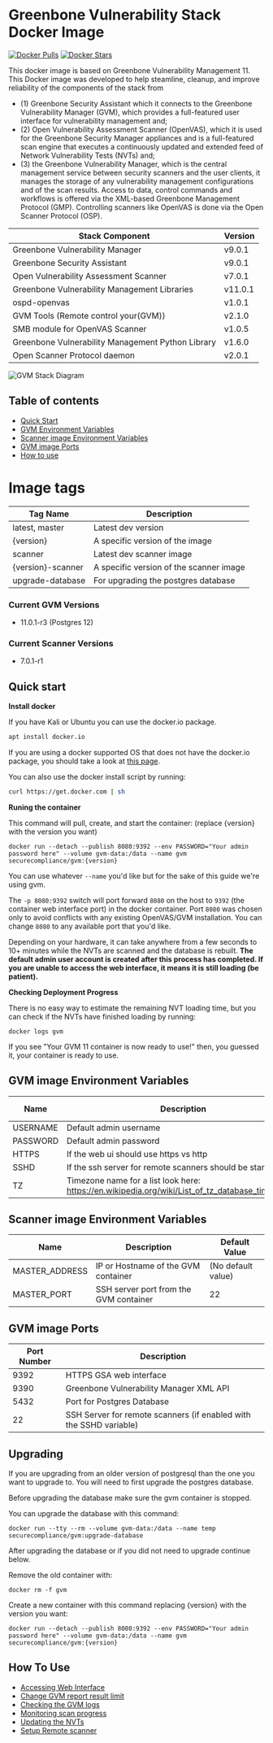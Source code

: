 # Greenbone Vulnerability Stack Docker Image

[![Docker Pulls](https://img.shields.io/docker/pulls/securecompliance/gvm.svg)](https://hub.docker.com/r/securecompliance/gvm/) 
[![Docker Stars](https://img.shields.io/docker/stars/securecompliance/gvm.svg)](https://hub.docker.com/r/securecompliance/gvm/) 

This docker image is based on Greenbone Vulnerability Management 11. This Docker image was developed to help steamline, cleanup, and improve reliability of the components of the stack from 
- (1) Greenbone Security Assistant which it connects to the Greenbone Vulnerability Manager (GVM), which provides a full-featured user interface for vulnerability management and; 
- (2) Open Vulnerability Assessment Scanner (OpenVAS), which it is used for the Greenbone Security Manager appliances and is a full-featured scan engine that executes a continuously updated and extended feed of Network Vulnerability Tests (NVTs) and; 
- (3) the Greenbone Vulnerability Manager, which is the central management service between security scanners and the user clients, it manages the storage of any vulnerability management configurations and of the scan results. Access to data, control commands and workflows is offered via the XML-based Greenbone Management Protocol (GMP). Controlling scanners like OpenVAS is done via the Open Scanner Protocol (OSP).

|       Stack Component                           | Version |
|-------------------------------------------------|---------|
|Greenbone Vulnerability Manager                  |v9.0.1   |
|Greenbone Security Assistant                     |v9.0.1   |
|Open Vulnerability Assessment Scanner            |v7.0.1   |
|Greenbone Vulnerability Management Libraries     |v11.0.1  |
|ospd-openvas                                     |v1.0.1   |
|GVM Tools (Remote control your(GVM))             |v2.1.0   |
|SMB module for OpenVAS Scanner                   |v1.0.5   |
|Greenbone Vulnerability Management Python Library|v1.6.0   |
|Open Scanner Protocol daemon                     |v2.0.1   |


![GVM Stack Diagram](https://www.greenbone.net/wp-content/uploads/gse-gvm-10-architecture.png)


## Table of contents

* [Quick Start](#quick-start)
* [GVM Environment Variables](gvm-image-environment-variables)
* [Scanner image Environment Variables](#scanner-image-environment-variables)
* [GVM image Ports](#gvm-image-ports)
* [How to use](#how-to-use)

# Image tags

| Tag Name          | Description                             |
| ----------------- | --------------------------------------- |
| latest, master    | Latest dev version                      |
| {version}         | A specific version of the image         |
| scanner           | Latest dev scanner image                |
| {version}-scanner | A specific version of the scanner image |
| upgrade-database  | For upgrading the postgres database     |

### Current GVM Versions

* 11.0.1-r3 (Postgres 12)

### Current Scanner Versions

* 7.0.1-r1

## Quick start

**Install docker**

If you have Kali or Ubuntu you can use the docker.io package.
```bash
apt install docker.io
```

If you are using a docker supported OS that does not have the docker.io package, you should take a look at [this page](https://docs.docker.com/engine/install/).

You can also use the docker install script by running:
```bash
curl https://get.docker.com | sh
```

**Runing the container**

This command will pull, create, and start the container: (replace {version} with the version you want)

```shell
docker run --detach --publish 8080:9392 --env PASSWORD="Your admin password here" --volume gvm-data:/data --name gvm securecompliance/gvm:{version}
```

You can use whatever `--name` you'd like but for the sake of this guide we're using gvm.

The `-p 8080:9392` switch will port forward `8080` on the host to `9392` (the container web interface port) in the docker container. Port `8080` was chosen only to avoid conflicts with any existing OpenVAS/GVM installation. You can change `8080` to any available port that you'd like.

Depending on your hardware, it can take anywhere from a few seconds to 10+ minutes while the NVTs are scanned and the database is rebuilt. **The default admin user account is created after this process has completed. If you are unable to access the web interface, it means it is still loading (be patient).**

**Checking Deployment Progress**

There is no easy way to estimate the remaining NVT loading time, but you can check if the NVTs have finished loading by running:
```shell
docker logs gvm
```

If you see "Your GVM 11 container is now ready to use!" then, you guessed it, your container is ready to use.



## GVM image Environment Variables

| Name     | Description                                                  | Default Value |
| -------- | ------------------------------------------------------------ | ------------- |
| USERNAME | Default admin username                                       | admin         |
| PASSWORD | Default admin password                                       | admin         |
| HTTPS    | If the web ui should use https vs http                       | true          |
| SSHD     | If the ssh server for remote scanners should be started      | false         |
| TZ       | Timezone name for a list look here: https://en.wikipedia.org/wiki/List_of_tz_database_time_zones | UTC           |



## Scanner image Environment Variables

| Name           | Description                            | Default Value      |
| -------------- | -------------------------------------- | ------------------ |
| MASTER_ADDRESS | IP or Hostname of the GVM container    | (No default value) |
| MASTER_PORT    | SSH server port from the GVM container | 22                 |



## GVM image Ports

| Port Number | Description                                                  |
| ----------- | ------------------------------------------------------------ |
| 9392        | HTTPS GSA web interface                                      |
| 9390        | Greenbone Vulnerability Manager XML API                      |
| 5432        | Port for Postgres Database                                   |
| 22          | SSH Server for remote scanners (if enabled with the SSHD variable) |



## Upgrading

If you are upgrading from an older version of postgresql than the one you want to upgrade to. You will need to first upgrade the postgres database.

Before upgrading the database make sure the gvm container is stopped.

You can upgrade the database with this command:

```shell
docker run --tty --rm --volume gvm-data:/data --name temp securecompliance/gvm:upgrade-database
```

After upgrading the database or if you did not need to upgrade continue below.

Remove the old container with:

```shell
docker rm -f gvm
```

Create a new container with this command replacing {version} with the version you want:

```shell
docker run --detach --publish 8080:9392 --env PASSWORD="Your admin password here" --volume gvm-data:/data --name gvm securecompliance/gvm:{version}
```

## How To Use
- [Accessing Web Interface](https://github.com/Secure-Compliance-Solutions-LLC/GVM-Docker/wiki/Accessing-Web-Interface)
- [Change GVM report result limit](https://github.com/Secure-Compliance-Solutions-LLC/GVM-Docker/wiki/Change-GVM-report-result-limit)
- [Checking the GVM logs](https://github.com/Secure-Compliance-Solutions-LLC/GVM-Docker/wiki/Checking-the-GVM-logs)
- [Monitoring scan progress](https://github.com/Secure-Compliance-Solutions-LLC/GVM-Docker/wiki/Monitoring-scan-progress)
- [Updating the NVTs](https://github.com/Secure-Compliance-Solutions-LLC/GVM-Docker/wiki/Updating-the-NVTs)
- [Setup Remote scanner](https://github.com/Secure-Compliance-Solutions-LLC/GVM-Docker/wiki/Setup-Remote-scanner)

